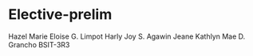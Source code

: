 # Elective-prelim

Hazel Marie Eloise G. Limpot
Harly Joy S. Agawin
Jeane Kathlyn Mae D. Grancho
BSIT-3R3
